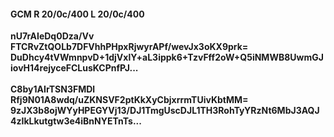 #### GCM R 20/0c/400 L 20/0c/400
**nU7rAIeDq0Dza/Vv**<br/>**FTCRvZtQOLb7DFVhhPHpxRjwyrAPf/wevJx3oKX9prk=**<br/>**DuDhcy4tVWmnpvD+1djVxlY+aL3ippk6+TzvFff2oW+Q5iNMWB8UwmGJiovH14rejyceFCLusKCPnfPJ...**<br/><br/>
**C8by1AIrTSN3FMDl**<br/>**Rfj9N01A8wdq/uZKNSVF2ptKkXyCbjxrrmTUivKbtMM=**<br/>**9zJX3b8ojWYyHPEGYVj13/DJ1TmgUscDJL1TH3RohTyYRzNt6MbJ3AQJ4zIkLkutgtw3e4iBnNYETnTs...**